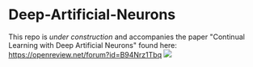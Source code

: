 # Deep-Artificial-Neurons

This repo is *under construction* and accompanies the paper "Continual Learning with Deep Artificial Neurons" found here: https://openreview.net/forum?id=B94Nrz1Tbq
![](https://github.com/blake-camp/Deep-Artificial-Neurons/blob/main/DANs_abstract_clean.png)

